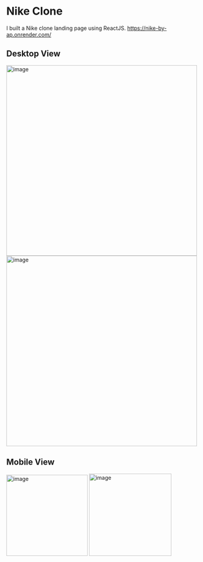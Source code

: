 # Nike Clone
I built a Nike clone landing page using ReactJS.
<a href="https://nike-by-ap.onrender.com/">https://nike-by-ap.onrender.com/</a>
## Desktop View
<img width="500" alt="image" src="https://user-images.githubusercontent.com/23076344/201507090-37a59487-2315-4974-afc0-3df28da80f64.png">
<img width="500" alt="image" src="https://user-images.githubusercontent.com/23076344/201507105-e8ba65c0-8afb-4ace-9d82-0a9873cfd010.png">

## Mobile View
<img width="213" alt="image" src="https://user-images.githubusercontent.com/23076344/201507206-20d8893e-77cd-4143-b01e-85c4b2be119c.png">
<img width="216" alt="image" src="https://user-images.githubusercontent.com/23076344/201507222-f9d85788-196b-4165-990a-69ae059bae43.png">

